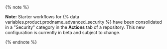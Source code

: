 {% note %}

**Note:**  Starter workflows for {% data variables.product.prodname_advanced_security %} have been consolidated in a "Security" category in the **Actions** tab of a repository. This new configuration is currently in beta and subject to change.

{% endnote %}